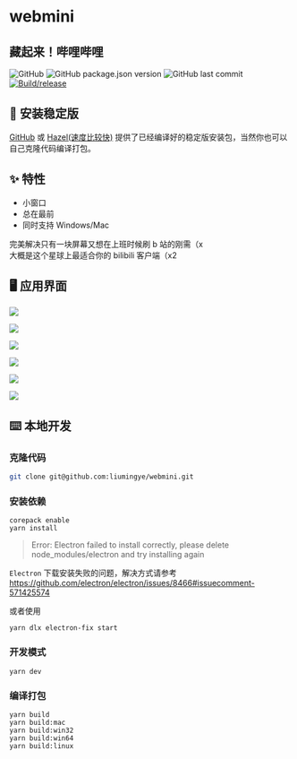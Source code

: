 # webmini

## 藏起来！哔哩哔哩

![GitHub](https://img.shields.io/github/license/liumingye/webmini) ![GitHub package.json version](https://img.shields.io/github/package-json/v/liumingye/webmini) ![GitHub last commit](https://img.shields.io/github/last-commit/liumingye/webmini) [![Build/release](https://github.com/liumingye/webmini/actions/workflows/release.yml/badge.svg?branch=main)](https://github.com/liumingye/webmini/actions/workflows/release.yml)

## 💽 安装稳定版

[GitHub](https://github.com/liumingye/webmini/releases) 或 [Hazel(速度比较快)](https://hazel-liumingye.vercel.app) 提供了已经编译好的稳定版安装包，当然你也可以自己克隆代码编译打包。

## ✨ 特性

- 小窗口
- 总在最前
- 同时支持 Windows/Mac

完美解决只有一块屏幕又想在上班时候刷 b 站的刚需（x  
大概是这个星球上最适合你的 bilibili 客户端（x2

## 🖥 应用界面

![](https://ae01.alicdn.com/kf/Hd2000eccbf63438c8540c5e974aac262S.png)

![](https://ae01.alicdn.com/kf/Hfad66a90c3c94120b9a3462d140e6476A.png)

![](https://ae01.alicdn.com/kf/H9721700495684e7ba9882200aa17c3fdG.png)

![](https://ae01.alicdn.com/kf/Haa5a0054ae6a4daa9075eb7fe7a67e94v.png)

![](https://ae01.alicdn.com/kf/H7cb239fc17e34c3a8d9d8e5a15453c93d.png)

![](https://ae01.alicdn.com/kf/H5710f7fbaf38452da4b05b60f27638dfg.png)

## ⌨️ 本地开发

### 克隆代码

```bash
git clone git@github.com:liumingye/webmini.git
```

### 安装依赖

```
corepack enable
yarn install
```

> Error: Electron failed to install correctly, please delete node_modules/electron and try installing again

`Electron` 下载安装失败的问题，解决方式请参考 https://github.com/electron/electron/issues/8466#issuecomment-571425574

或者使用

```
yarn dlx electron-fix start
```

### 开发模式

```
yarn dev
```

### 编译打包

```
yarn build
yarn build:mac
yarn build:win32
yarn build:win64
yarn build:linux
```
